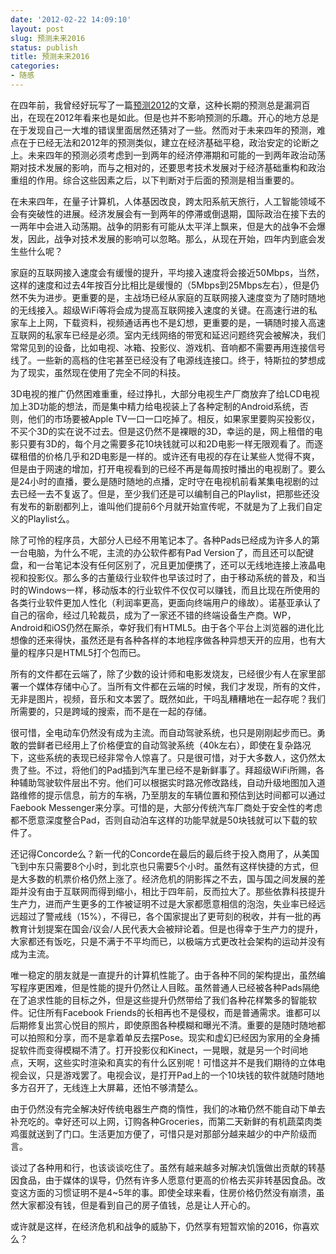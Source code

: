 ```yaml
---
date: '2012-02-22 14:09:10'
layout: post
slug: 预测未来2016
status: publish
title: 预测未来2016
categories:
- 随感
---
```


在四年前，我曾经好玩写了一篇[预测2012](http://liuliu.me/%E9%9A%8F%E6%84%9F/%E9%A2%84%E6%B5%8B%E6%9C%AA%E6%9D%A52012/)的文章，这种长期的预测总是漏洞百出，在现在2012年看来也是如此。但是也并不影响预测的乐趣。开心的地方总是在于发现自己一大堆的错误里面居然还猜对了一些。然而对于未来四年的预测，难点在于已经无法和2012年的预测类似，建立在经济基础平稳，政治安定的论断之上。未来四年的预测必须考虑到一到两年的经济停滞期和可能的一到两年政治动荡期对技术发展的影响，而与之相对的，还要思考技术发展对于经济基础重构和政治重组的作用。综合这些因素之后，以下判断对于后面的预测是相当重要的。

在未来四年，在量子计算机，人体基因改良，跨太阳系航天旅行，人工智能领域不会有突破性的进展。经济发展会有一到两年的停滞或倒退期，国际政治在接下去的一两年中会进入动荡期。战争的阴影有可能从太平洋上飘来，但是大的战争不会爆发，因此，战争对技术发展的影响可以忽略。那么，从现在开始，四年内到底会发生些什么呢？

家庭的互联网接入速度会有缓慢的提升，平均接入速度将会接近50Mbps，当然，这样的速度和过去4年按百分比相比是缓慢的（5Mbps到25Mbps左右），但是仍然不失为进步。更重要的是，主战场已经从家庭的互联网接入速度变为了随时随地的无线接入。超级WiFi等将会成为提高互联网接入速度的关键。在高速行进的私家车上上网，下载资料，视频通话再也不是幻想，更重要的是，一辆随时接入高速互联网的私家车已经是必须。室内无线网络的带宽和延迟问题终究会被解决，我们常常见到的设备，比如电视、冰箱、投影仪、游戏机、音响都不需要再用连接信号线了。一些新的高档的住宅甚至已经没有了电源线连接口。终于，特斯拉的梦想成为了现实，虽然现在使用了完全不同的科技。

3D电视的推广仍然困难重重，经过挣扎，大部分电视生产厂商放弃了给LCD电视加上3D功能的想法，而是集中精力给电视装上了各种定制的Android系统，否则，他们的市场要被Apple TV一口一口吃掉了。相反，如果家里要购买投影仪，不买个3D的实在说不过去。但是这仍然不是裸眼的3D，幸运的是，网上租借的电影只要有3D的，每个月之需要多花10块钱就可以和2D电影一样无限观看了。而逐碟租借的价格几乎和2D电影是一样的。或许还有电视的存在让某些人觉得不爽，但是由于网速的增加，打开电视看到的已经不再是每周按时播出的电视剧了。要么是24小时的直播，要么是随时随地的点播，定时守在电视机前看某集电视剧的过去已经一去不复返了。但是，至少我们还是可以编制自己的Playlist，把那些还没有发布的新剧都列上，谁叫他们提前6个月就开始宣传呢，不就是为了上我们自定义的Playlist么。

除了可怜的程序员，大部分人已经不用笔记本了。各种Pads已经成为许多人的第一台电脑，为什么不呢，主流的办公软件都有Pad Version了，而且还可以配键盘，和一台笔记本没有任何区别了，况且更加便携了，还可以无线地连接上液晶电视和投影仪。那么多的古董级行业软件也早该过时了，由于移动系统的普及，和当时的Windows一样，移动版本的行业软件不仅仅可以赚钱，而且比现在所使用的各类行业软件更加人性化（利润率更高，更面向终端用户的缘故）。诺基亚承认了自己的宿命，经过几轮裁员，成为了一家还不错的终端设备生产商。WP，Android和iOS仍然在厮杀，幸好我们有HTML5。由于各个平台上浏览器的进化比想像的还来得快，虽然还是有各种各样的本地程序做各种异想天开的应用，也有大量的程序只是HTML5打个包而已。

所有的文件都在云端了，除了少数的设计师和电影发烧友，已经很少有人在家里部署一个媒体存储中心了。当所有文件都在云端的时候，我们才发现，所有的文件，无非是图片，视频，音乐和文本罢了。既然如此，干吗乱糟糟地在一起存呢？我们所需要的，只是跨域的搜索，而不是在一起的存储。

很可惜，全电动车仍然没有成为主流。而自动驾驶系统，也只是刚刚起步而已。勇敢的尝鲜者已经用上了价格便宜的自动驾驶系统（40k左右），即使在复杂路况下，这些系统的表现已经非常令人惊喜了。只是很可惜，对于大多数人，这仍然太贵了些。不过，将他们的Pad插到汽车里已经不是新鲜事了。拜超级WiFi所赐，各种辅助驾驶软件层出不穷。他们可以根据实时路况修改路线，自动升级地图加入道路维修的提示信息，前方的车祸，乃至朋友的车辆位置和预估到达时间都可以通过Faebook Messenger来分享。可惜的是，大部分传统汽车厂商处于安全性的考虑都不愿意深度整合Pad，否则自动泊车这样的功能早就是50块钱就可以下载的软件了。

还记得Concorde么？新一代的Concorde在最后的最后终于投入商用了，从美国飞到中东只需要8个小时，到北京也只需要5个小时。虽然有这样快捷的方式，但是大多数的机票价格仍然上涨了。经济危机的阴影挥之不去，国与国之间发展的差距并没有由于互联网而得到缩小，相比于四年前，反而拉大了。那些依靠科技提升生产力，进而产生更多的工作被证明不过是大家都愿意相信的泡泡，失业率已经远远超过了警戒线（15%），不得已，各个国家提出了更苛刻的税收，并有一批的再教育计划提案在国会/议会/人民代表大会被辩论着。但是也得幸于生产力的提升，大家都还有饭吃，只是不满于不平均而已，以极端方式更改社会架构的运动并没有成为主流。

唯一稳定的朋友就是一直提升的计算机性能了。由于各种不同的架构提出，虽然编写程序更困难，但是性能的提升仍然让人目眩。虽然普通人已经被各种Pads隔绝在了追求性能的目标之外，但是这些提升仍然带给了我们各种花样繁多的智能软件。记住所有Facebook Friends的长相再也不是侵权，而是普通需求。谁都可以后期修复出赏心悦目的照片，即使原图各种模糊和曝光不清。重要的是随时随地都可以拍照和分享，而不是拿着单反去摆Pose。现实和虚幻已经因为家用的全身捕捉软件而变得模糊不清了。打开投影仪和Kinect，一晃眼，就是另一个时间地点，天啊，这些实时渲染和真实的有什么区别呢！可惜这并不是我们期待的立体电视会议，只是游戏罢了。电视会议，是打开Pad上的一个10块钱的软件就随时随地多方召开了，无线连上大屏幕，还怕不够清楚么。

由于仍然没有完全解决好传统电器生产商的惰性，我们的冰箱仍然不能自动下单去补充吃的。幸好还可以上网，订购各种Groceries，而第二天新鲜的有机蔬菜肉类鸡蛋就送到了门口。生活更加方便了，可惜只是对那部分越来越少的中产阶级而言。

谈过了各种用和行，也该谈谈吃住了。虽然有越来越多对解决饥饿做出贡献的转基因食品，由于媒体的误导，仍然有许多人愿意付更高的价格去买非转基因食品。改变这方面的习惯证明不是4~5年的事。即使全球来看，住房价格仍然没有崩溃，虽然大家都没有钱，但是看到自己的房子值钱，总是让人开心的。

或许就是这样，在经济危机和战争的威胁下，仍然享有短暂欢愉的2016，你喜欢么？
